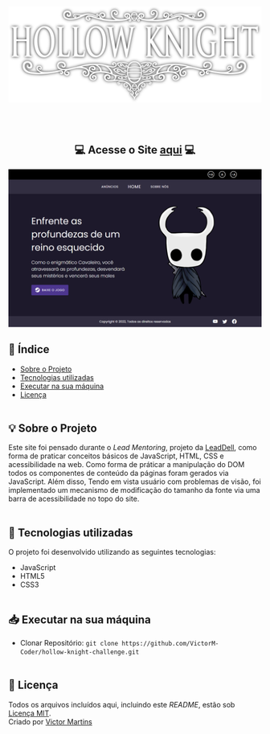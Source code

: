 <p align="center">
  <img width="800" src="hollow-logo.png"/>
  <br>
</p>

<div align="center">
  <br><br>
  
   ## 💻 **Acesse o Site [aqui](https://hollow-knight-challenge.vercel.app)** 💻
  <img src="screencapture-hollow-knight-challenge.png"/>
</div>

## 📑 Índice
- [Sobre o Projeto](#-sobre-o-projeto)
- [Tecnologias utilizadas](#-tecnologias-utilizadas)
- [Executar na sua máquina](#-executar-na-sua-máquina)
- [Licença](#-licença)
</br></br>

## 💡 Sobre o Projeto

Este site foi pensado durante o *Lead Mentoring*, projeto da [LeadDell](https://leadfortaleza.com.br/portal), como forma de praticar conceitos básicos de JavaScript, HTML, CSS e acessibilidade na web. Como forma de práticar a manipulação do DOM todos os componentes de conteúdo da páginas foram gerados via JavaScript. Além disso, Tendo em vista usuário com problemas de visão, foi implementado um mecanismo de modificação do tamanho da fonte via uma barra de acessibilidade no topo do site.
</br></br>
## 🚀 Tecnologias utilizadas

O projeto foi desenvolvido utilizando as seguintes tecnologias:

- JavaScript
- HTML5
- CSS3
<br><br>

## 📥 Executar na sua máquina

- Clonar Repositório: `git clone https://github.com/VictorM-Coder/hollow-knight-challenge.git`
<br><br>    

## 📕 Licença

Todos os arquivos incluídos aqui, incluindo este _README_, estão sob [Licença MIT](./LICENSE).<br>
Criado por [Victor Martins](https://github.com/VictorM-Coder)
